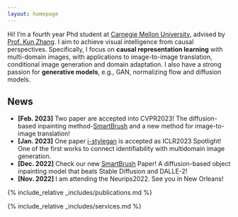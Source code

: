 ```yaml
---
layout: homepage
---
```




Hi! I’m a fourth year Phd student at [Carnegie Mellon University](https://www.cmu.edu/), advised by [Prof. Kun Zhang](https://www.andrew.cmu.edu/user/kunz1/). I aim to achieve visual intelligence from causal perspectives. Specifically, I focus on **causal representation learning** with multi-domain images, with applications to image-to-image translation, conditional image generation and domain adaptation. I also have a strong passion for **generative models**, e.g., GAN, normalizing flow and diffusion models. 



## News

- **[Feb. 2023]** Two paper are accepted into CVPR2023! The diffusion-based inpainting method-[SmartBrush](https://arxiv.org/pdf/2212.05034.pdf) and a new method for image-to-image translation!
- **[Jan. 2023]** One paper [i-stylegan](https://openreview.net/pdf?id=U2g8OGONA_V) is accepted as ICLR2023 Spotlight! One of the first works to connect identifiability with multidomain image generation.
- **[Dec. 2022]** Check our new [SmartBrush](https://arxiv.org/pdf/2212.05034.pdf) Paper! A diffusion-based object inpainting model that beats Stable Diffusion and DALLE-2!
- **[Nov. 2022]** I am attending the Neurips2022. See you in New Orleans!

{% include_relative _includes/publications.md %}

{% include_relative _includes/services.md %}
